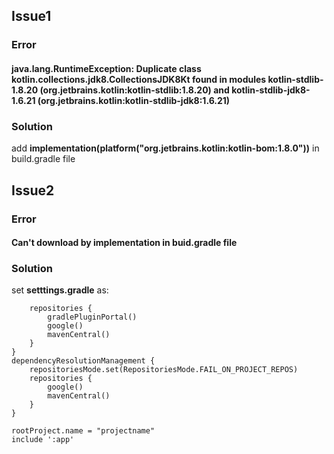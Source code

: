 ## Issue1
### Error
#### java.lang.RuntimeException: Duplicate class kotlin.collections.jdk8.CollectionsJDK8Kt found in modules kotlin-stdlib-1.8.20 (org.jetbrains.kotlin:kotlin-stdlib:1.8.20) and kotlin-stdlib-jdk8-1.6.21 (org.jetbrains.kotlin:kotlin-stdlib-jdk8:1.6.21)
### Solution
add <b>implementation(platform("org.jetbrains.kotlin:kotlin-bom:1.8.0"))</b> in build.gradle file

## Issue2
### Error 
#### Can't download by implementation in buid.gradle file
### Solution
set **setttings.gradle** as:
```pluginManagement {
    repositories {
        gradlePluginPortal()
        google()
        mavenCentral()
    }
}
dependencyResolutionManagement {
    repositoriesMode.set(RepositoriesMode.FAIL_ON_PROJECT_REPOS)
    repositories {
        google()
        mavenCentral()
    }
}

rootProject.name = "projectname"
include ':app'
```
